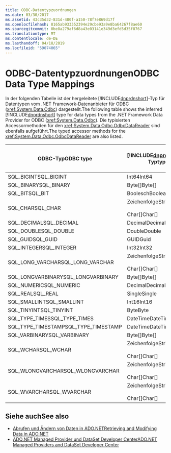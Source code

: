 ```yaml
---
title: ODBC-Datentypzuordnungen
ms.date: 03/30/2017
ms.assetid: 43c35d32-831d-480f-a150-78f7e869d17f
ms.openlocfilehash: 8165ab933352394e29cbe93a9e8ba64267f8ae60
ms.sourcegitcommit: 0be8a279af6d8a43e03141e349d3efd5d35f8767
ms.translationtype: MT
ms.contentlocale: de-DE
ms.lasthandoff: 04/18/2019
ms.locfileid: "59074065"
---
```

# <a name="odbc-data-type-mappings"></a><span data-ttu-id="d2d95-102">ODBC-Datentypzuordnungen</span><span class="sxs-lookup"><span data-stu-id="d2d95-102">ODBC Data Type Mappings</span></span>
<span data-ttu-id="d2d95-103">In der folgenden Tabelle ist der hergeleitete [!INCLUDE[dnprdnshort](../../../../includes/dnprdnshort-md.md)]-Typ für Datentypen vom .NET Framework-Datenanbieter für ODBC (<xref:System.Data.Odbc>) dargestellt.</span><span class="sxs-lookup"><span data-stu-id="d2d95-103">The following table shows the inferred [!INCLUDE[dnprdnshort](../../../../includes/dnprdnshort-md.md)] type for data types from the .NET Framework Data Provider for ODBC (<xref:System.Data.Odbc>).</span></span> <span data-ttu-id="d2d95-104">Die typisierten Accessormethoden für den <xref:System.Data.Odbc.OdbcDataReader> sind ebenfalls aufgeführt.</span><span class="sxs-lookup"><span data-stu-id="d2d95-104">The typed accessor methods for the <xref:System.Data.Odbc.OdbcDataReader> are also listed.</span></span>  
  
|<span data-ttu-id="d2d95-105">ODBC-Typ</span><span class="sxs-lookup"><span data-stu-id="d2d95-105">ODBC type</span></span>|[!INCLUDE[dnprdnshort](../../../../includes/dnprdnshort-md.md)]<span data-ttu-id="d2d95-106">-Typ</span><span class="sxs-lookup"><span data-stu-id="d2d95-106">type</span></span>|<span data-ttu-id="d2d95-107">Typisierter [!INCLUDE[dnprdnshort](../../../../includes/dnprdnshort-md.md)]-Accessor</span><span class="sxs-lookup"><span data-stu-id="d2d95-107">[!INCLUDE[dnprdnshort](../../../../includes/dnprdnshort-md.md)] typed accessor</span></span>|  
|---------------|----------------------------------------------------------------------|--------------------------------------------------------------------------------|  
|<span data-ttu-id="d2d95-108">SQL_BIGINT</span><span class="sxs-lookup"><span data-stu-id="d2d95-108">SQL_BIGINT</span></span>|<span data-ttu-id="d2d95-109">Int64</span><span class="sxs-lookup"><span data-stu-id="d2d95-109">Int64</span></span>|<span data-ttu-id="d2d95-110">GetInt64()</span><span class="sxs-lookup"><span data-stu-id="d2d95-110">GetInt64()</span></span>|  
|<span data-ttu-id="d2d95-111">SQL_BINARY</span><span class="sxs-lookup"><span data-stu-id="d2d95-111">SQL_BINARY</span></span>|<span data-ttu-id="d2d95-112">Byte[]</span><span class="sxs-lookup"><span data-stu-id="d2d95-112">Byte[]</span></span>|<span data-ttu-id="d2d95-113">GetBytes()</span><span class="sxs-lookup"><span data-stu-id="d2d95-113">GetBytes()</span></span>|  
|<span data-ttu-id="d2d95-114">SQL_BIT</span><span class="sxs-lookup"><span data-stu-id="d2d95-114">SQL_BIT</span></span>|<span data-ttu-id="d2d95-115">Boolesch</span><span class="sxs-lookup"><span data-stu-id="d2d95-115">Boolean</span></span>|<span data-ttu-id="d2d95-116">GetBoolean()</span><span class="sxs-lookup"><span data-stu-id="d2d95-116">GetBoolean()</span></span>|  
|<span data-ttu-id="d2d95-117">SQL_CHAR</span><span class="sxs-lookup"><span data-stu-id="d2d95-117">SQL_CHAR</span></span>|<span data-ttu-id="d2d95-118">Zeichenfolge</span><span class="sxs-lookup"><span data-stu-id="d2d95-118">String</span></span><br /><br /> <span data-ttu-id="d2d95-119">Char[]</span><span class="sxs-lookup"><span data-stu-id="d2d95-119">Char[]</span></span>|<span data-ttu-id="d2d95-120">GetString()</span><span class="sxs-lookup"><span data-stu-id="d2d95-120">GetString()</span></span><br /><br /> <span data-ttu-id="d2d95-121">GetChars()</span><span class="sxs-lookup"><span data-stu-id="d2d95-121">GetChars()</span></span>|  
|<span data-ttu-id="d2d95-122">SQL_DECIMAL</span><span class="sxs-lookup"><span data-stu-id="d2d95-122">SQL_DECIMAL</span></span>|<span data-ttu-id="d2d95-123">Decimal</span><span class="sxs-lookup"><span data-stu-id="d2d95-123">Decimal</span></span>|<span data-ttu-id="d2d95-124">GetDecimal()</span><span class="sxs-lookup"><span data-stu-id="d2d95-124">GetDecimal()</span></span>|  
|<span data-ttu-id="d2d95-125">SQL_DOUBLE</span><span class="sxs-lookup"><span data-stu-id="d2d95-125">SQL_DOUBLE</span></span>|<span data-ttu-id="d2d95-126">Double</span><span class="sxs-lookup"><span data-stu-id="d2d95-126">Double</span></span>|<span data-ttu-id="d2d95-127">GetDouble()</span><span class="sxs-lookup"><span data-stu-id="d2d95-127">GetDouble()</span></span>|  
|<span data-ttu-id="d2d95-128">SQL_GUID</span><span class="sxs-lookup"><span data-stu-id="d2d95-128">SQL_GUID</span></span>|<span data-ttu-id="d2d95-129">GUID</span><span class="sxs-lookup"><span data-stu-id="d2d95-129">Guid</span></span>|<span data-ttu-id="d2d95-130">GetGuid()</span><span class="sxs-lookup"><span data-stu-id="d2d95-130">GetGuid()</span></span>|  
|<span data-ttu-id="d2d95-131">SQL_INTEGER</span><span class="sxs-lookup"><span data-stu-id="d2d95-131">SQL_INTEGER</span></span>|<span data-ttu-id="d2d95-132">Int32</span><span class="sxs-lookup"><span data-stu-id="d2d95-132">Int32</span></span>|<span data-ttu-id="d2d95-133">GetInt32()</span><span class="sxs-lookup"><span data-stu-id="d2d95-133">GetInt32()</span></span>|  
|<span data-ttu-id="d2d95-134">SQL_LONG_VARCHAR</span><span class="sxs-lookup"><span data-stu-id="d2d95-134">SQL_LONG_VARCHAR</span></span>|<span data-ttu-id="d2d95-135">Zeichenfolge</span><span class="sxs-lookup"><span data-stu-id="d2d95-135">String</span></span><br /><br /> <span data-ttu-id="d2d95-136">Char[]</span><span class="sxs-lookup"><span data-stu-id="d2d95-136">Char[]</span></span>|<span data-ttu-id="d2d95-137">GetString()</span><span class="sxs-lookup"><span data-stu-id="d2d95-137">GetString()</span></span><br /><br /> <span data-ttu-id="d2d95-138">GetChars()</span><span class="sxs-lookup"><span data-stu-id="d2d95-138">GetChars()</span></span>|  
|<span data-ttu-id="d2d95-139">SQL_LONGVARBINARY</span><span class="sxs-lookup"><span data-stu-id="d2d95-139">SQL_LONGVARBINARY</span></span>|<span data-ttu-id="d2d95-140">Byte[]</span><span class="sxs-lookup"><span data-stu-id="d2d95-140">Byte[]</span></span>|<span data-ttu-id="d2d95-141">GetBytes()</span><span class="sxs-lookup"><span data-stu-id="d2d95-141">GetBytes()</span></span>|  
|<span data-ttu-id="d2d95-142">SQL_NUMERIC</span><span class="sxs-lookup"><span data-stu-id="d2d95-142">SQL_NUMERIC</span></span>|<span data-ttu-id="d2d95-143">Decimal</span><span class="sxs-lookup"><span data-stu-id="d2d95-143">Decimal</span></span>|<span data-ttu-id="d2d95-144">GetDecimal()</span><span class="sxs-lookup"><span data-stu-id="d2d95-144">GetDecimal()</span></span>|  
|<span data-ttu-id="d2d95-145">SQL_REAL</span><span class="sxs-lookup"><span data-stu-id="d2d95-145">SQL_REAL</span></span>|<span data-ttu-id="d2d95-146">Single</span><span class="sxs-lookup"><span data-stu-id="d2d95-146">Single</span></span>|<span data-ttu-id="d2d95-147">GetFloat()</span><span class="sxs-lookup"><span data-stu-id="d2d95-147">GetFloat()</span></span>|  
|<span data-ttu-id="d2d95-148">SQL_SMALLINT</span><span class="sxs-lookup"><span data-stu-id="d2d95-148">SQL_SMALLINT</span></span>|<span data-ttu-id="d2d95-149">Int16</span><span class="sxs-lookup"><span data-stu-id="d2d95-149">Int16</span></span>|<span data-ttu-id="d2d95-150">GetInt16()</span><span class="sxs-lookup"><span data-stu-id="d2d95-150">GetInt16()</span></span>|  
|<span data-ttu-id="d2d95-151">SQL_TINYINT</span><span class="sxs-lookup"><span data-stu-id="d2d95-151">SQL_TINYINT</span></span>|<span data-ttu-id="d2d95-152">Byte</span><span class="sxs-lookup"><span data-stu-id="d2d95-152">Byte</span></span>|<span data-ttu-id="d2d95-153">GetByte()</span><span class="sxs-lookup"><span data-stu-id="d2d95-153">GetByte()</span></span>|  
|<span data-ttu-id="d2d95-154">SQL_TYPE_TIMES</span><span class="sxs-lookup"><span data-stu-id="d2d95-154">SQL_TYPE_TIMES</span></span>|<span data-ttu-id="d2d95-155">DateTime</span><span class="sxs-lookup"><span data-stu-id="d2d95-155">DateTime</span></span>|<span data-ttu-id="d2d95-156">GetDateTime()</span><span class="sxs-lookup"><span data-stu-id="d2d95-156">GetDateTime()</span></span>|  
|<span data-ttu-id="d2d95-157">SQL_TYPE_TIMESTAMP</span><span class="sxs-lookup"><span data-stu-id="d2d95-157">SQL_TYPE_TIMESTAMP</span></span>|<span data-ttu-id="d2d95-158">DateTime</span><span class="sxs-lookup"><span data-stu-id="d2d95-158">DateTime</span></span>|<span data-ttu-id="d2d95-159">GetDateTime()</span><span class="sxs-lookup"><span data-stu-id="d2d95-159">GetDateTime()</span></span>|  
|<span data-ttu-id="d2d95-160">SQL_VARBINARY</span><span class="sxs-lookup"><span data-stu-id="d2d95-160">SQL_VARBINARY</span></span>|<span data-ttu-id="d2d95-161">Byte[]</span><span class="sxs-lookup"><span data-stu-id="d2d95-161">Byte[]</span></span>|<span data-ttu-id="d2d95-162">GetBytes()</span><span class="sxs-lookup"><span data-stu-id="d2d95-162">GetBytes()</span></span>|  
|<span data-ttu-id="d2d95-163">SQL_WCHAR</span><span class="sxs-lookup"><span data-stu-id="d2d95-163">SQL_WCHAR</span></span>|<span data-ttu-id="d2d95-164">Zeichenfolge</span><span class="sxs-lookup"><span data-stu-id="d2d95-164">String</span></span><br /><br /> <span data-ttu-id="d2d95-165">Char[]</span><span class="sxs-lookup"><span data-stu-id="d2d95-165">Char[]</span></span>|<span data-ttu-id="d2d95-166">GetString()</span><span class="sxs-lookup"><span data-stu-id="d2d95-166">GetString()</span></span><br /><br /> <span data-ttu-id="d2d95-167">GetChars()</span><span class="sxs-lookup"><span data-stu-id="d2d95-167">GetChars()</span></span>|  
|<span data-ttu-id="d2d95-168">SQL_WLONGVARCHAR</span><span class="sxs-lookup"><span data-stu-id="d2d95-168">SQL_WLONGVARCHAR</span></span>|<span data-ttu-id="d2d95-169">Zeichenfolge</span><span class="sxs-lookup"><span data-stu-id="d2d95-169">String</span></span><br /><br /> <span data-ttu-id="d2d95-170">Char[]</span><span class="sxs-lookup"><span data-stu-id="d2d95-170">Char[]</span></span>|<span data-ttu-id="d2d95-171">GetString()</span><span class="sxs-lookup"><span data-stu-id="d2d95-171">GetString()</span></span><br /><br /> <span data-ttu-id="d2d95-172">GetChars()</span><span class="sxs-lookup"><span data-stu-id="d2d95-172">GetChars()</span></span>|  
|<span data-ttu-id="d2d95-173">SQL_WVARCHAR</span><span class="sxs-lookup"><span data-stu-id="d2d95-173">SQL_WVARCHAR</span></span>|<span data-ttu-id="d2d95-174">Zeichenfolge</span><span class="sxs-lookup"><span data-stu-id="d2d95-174">String</span></span><br /><br /> <span data-ttu-id="d2d95-175">Char[]</span><span class="sxs-lookup"><span data-stu-id="d2d95-175">Char[]</span></span>|<span data-ttu-id="d2d95-176">GetString()</span><span class="sxs-lookup"><span data-stu-id="d2d95-176">GetString()</span></span><br /><br /> <span data-ttu-id="d2d95-177">GetChars()</span><span class="sxs-lookup"><span data-stu-id="d2d95-177">GetChars()</span></span>|  
  
## <a name="see-also"></a><span data-ttu-id="d2d95-178">Siehe auch</span><span class="sxs-lookup"><span data-stu-id="d2d95-178">See also</span></span>

- [<span data-ttu-id="d2d95-179">Abrufen und Ändern von Daten in ADO.NET</span><span class="sxs-lookup"><span data-stu-id="d2d95-179">Retrieving and Modifying Data in ADO.NET</span></span>](../../../../docs/framework/data/adonet/retrieving-and-modifying-data.md)
- [<span data-ttu-id="d2d95-180">ADO.NET Managed Provider und DataSet Developer Center</span><span class="sxs-lookup"><span data-stu-id="d2d95-180">ADO.NET Managed Providers and DataSet Developer Center</span></span>](https://go.microsoft.com/fwlink/?LinkId=217917)
